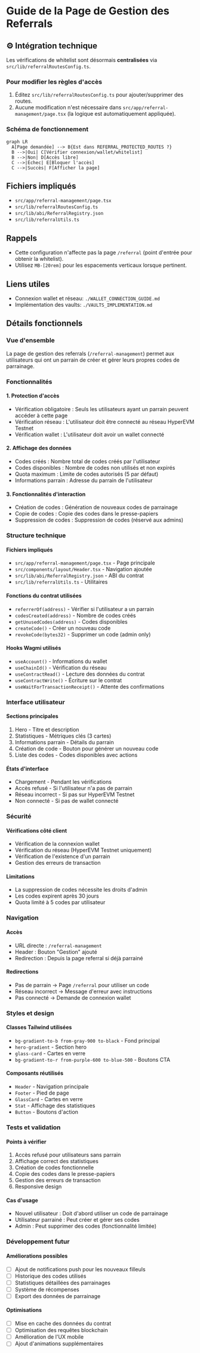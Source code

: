 # Guide de la Page de Gestion des Referrals

## ⚙️ Intégration technique
Les vérifications de whitelist sont désormais **centralisées** via `src/lib/referralRoutesConfig.ts`.

### Pour modifier les règles d'accès
1. Éditez `src/lib/referralRoutesConfig.ts` pour ajouter/supprimer des routes.
2. Aucune modification n'est nécessaire dans `src/app/referral-management/page.tsx` (la logique est automatiquement appliquée).

### Schéma de fonctionnement
```mermaid
graph LR
  A[Page demandée] --> B{Est dans REFERRAL_PROTECTED_ROUTES ?}
  B -->|Oui| C[Vérifier connexion/wallet/whitelist]
  B -->|Non| D[Accès libre]
  C -->|Échec| E[Bloquer l'accès]
  C -->|Succès| F[Afficher la page]
```

## Fichiers impliqués
- `src/app/referral-management/page.tsx`
- `src/lib/referralRoutesConfig.ts`
- `src/lib/abi/ReferralRegistry.json`
- `src/lib/referralUtils.ts`

## Rappels
- Cette configuration n'affecte pas la page `/referral` (point d'entrée pour obtenir la whitelist).
- Utilisez `MB-[20rem]` pour les espacements verticaux lorsque pertinent.

## Liens utiles
- Connexion wallet et réseau: `./WALLET_CONNECTION_GUIDE.md`
- Implémentation des vaults: `./VAULTS_IMPLEMENTATION.md`

## Détails fonctionnels

### Vue d'ensemble

La page de gestion des referrals (`/referral-management`) permet aux utilisateurs qui ont un parrain de créer et gérer leurs propres codes de parrainage.

### Fonctionnalités

#### 1. Protection d'accès
- Vérification obligatoire : Seuls les utilisateurs ayant un parrain peuvent accéder à cette page
- Vérification réseau : L'utilisateur doit être connecté au réseau HyperEVM Testnet
- Vérification wallet : L'utilisateur doit avoir un wallet connecté

#### 2. Affichage des données
- Codes créés : Nombre total de codes créés par l'utilisateur
- Codes disponibles : Nombre de codes non utilisés et non expirés
- Quota maximum : Limite de codes autorisés (5 par défaut)
- Informations parrain : Adresse du parrain de l'utilisateur

#### 3. Fonctionnalités d'interaction
- Création de codes : Génération de nouveaux codes de parrainage
- Copie de codes : Copie des codes dans le presse-papiers
- Suppression de codes : Suppression de codes (réservé aux admins)

### Structure technique

#### Fichiers impliqués
- `src/app/referral-management/page.tsx` - Page principale
- `src/components/layout/Header.tsx` - Navigation ajoutée
- `src/lib/abi/ReferralRegistry.json` - ABI du contrat
- `src/lib/referralUtils.ts` - Utilitaires

#### Fonctions du contrat utilisées
- `referrerOf(address)` - Vérifier si l'utilisateur a un parrain
- `codesCreated(address)` - Nombre de codes créés
- `getUnusedCodes(address)` - Codes disponibles
- `createCode()` - Créer un nouveau code
- `revokeCode(bytes32)` - Supprimer un code (admin only)

#### Hooks Wagmi utilisés
- `useAccount()` - Informations du wallet
- `useChainId()` - Vérification du réseau
- `useContractRead()` - Lecture des données du contrat
- `useContractWrite()` - Écriture sur le contrat
- `useWaitForTransactionReceipt()` - Attente des confirmations

### Interface utilisateur

#### Sections principales
1. Hero - Titre et description
2. Statistiques - Métriques clés (3 cartes)
3. Informations parrain - Détails du parrain
4. Création de code - Bouton pour générer un nouveau code
5. Liste des codes - Codes disponibles avec actions

#### États d'interface
- Chargement - Pendant les vérifications
- Accès refusé - Si l'utilisateur n'a pas de parrain
- Réseau incorrect - Si pas sur HyperEVM Testnet
- Non connecté - Si pas de wallet connecté

### Sécurité

#### Vérifications côté client
- Vérification de la connexion wallet
- Vérification du réseau (HyperEVM Testnet uniquement)
- Vérification de l'existence d'un parrain
- Gestion des erreurs de transaction

#### Limitations
- La suppression de codes nécessite les droits d'admin
- Les codes expirent après 30 jours
- Quota limité à 5 codes par utilisateur

### Navigation

#### Accès
- URL directe : `/referral-management`
- Header : Bouton "Gestion" ajouté
- Redirection : Depuis la page referral si déjà parrainé

#### Redirections
- Pas de parrain → Page `/referral` pour utiliser un code
- Réseau incorrect → Message d'erreur avec instructions
- Pas connecté → Demande de connexion wallet

### Styles et design

#### Classes Tailwind utilisées
- `bg-gradient-to-b from-gray-900 to-black` - Fond principal
- `hero-gradient` - Section hero
- `glass-card` - Cartes en verre
- `bg-gradient-to-r from-purple-600 to-blue-500` - Boutons CTA

#### Composants réutilisés
- `Header` - Navigation principale
- `Footer` - Pied de page
- `GlassCard` - Cartes en verre
- `Stat` - Affichage des statistiques
- `Button` - Boutons d'action

### Tests et validation

#### Points à vérifier
1. Accès refusé pour utilisateurs sans parrain
2. Affichage correct des statistiques
3. Création de codes fonctionnelle
4. Copie des codes dans le presse-papiers
5. Gestion des erreurs de transaction
6. Responsive design

#### Cas d'usage
- Nouvel utilisateur : Doit d'abord utiliser un code de parrainage
- Utilisateur parrainé : Peut créer et gérer ses codes
- Admin : Peut supprimer des codes (fonctionnalité limitée)

### Développement futur

#### Améliorations possibles
- [ ] Ajout de notifications push pour les nouveaux filleuls
- [ ] Historique des codes utilisés
- [ ] Statistiques détaillées des parrainages
- [ ] Système de récompenses
- [ ] Export des données de parrainage

#### Optimisations
- [ ] Mise en cache des données du contrat
- [ ] Optimisation des requêtes blockchain
- [ ] Amélioration de l'UX mobile
- [ ] Ajout d'animations supplémentaires
